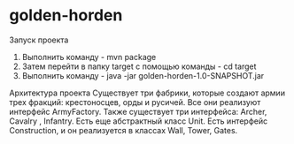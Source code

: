 # golden-horden
Запуск проекта
1. Выполнить команду - mvn package
2. Затем перейти в папку target c помощью команды - cd target
3. Выполнить команду - java -jar golden-horden-1.0-SNAPSHOT.jar

Архитектура проекта
Существует три фабрики, которые создают армии трех фракций: крестоносцев, орды и русичей. Все они реализуют интерфейс ArmyFactory. Также существует три интерфейса: Archer, Cavalry , Infantry. Есть еще абстрактный класс Unit. Есть интерфейс Construction, и он реализуется в классах Wall, Tower, Gates.
